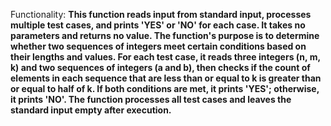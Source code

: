 Functionality: **This function reads input from standard input, processes multiple test cases, and prints 'YES' or 'NO' for each case. It takes no parameters and returns no value. The function's purpose is to determine whether two sequences of integers meet certain conditions based on their lengths and values. For each test case, it reads three integers (n, m, k) and two sequences of integers (a and b), then checks if the count of elements in each sequence that are less than or equal to k is greater than or equal to half of k. If both conditions are met, it prints 'YES'; otherwise, it prints 'NO'. The function processes all test cases and leaves the standard input empty after execution.**
